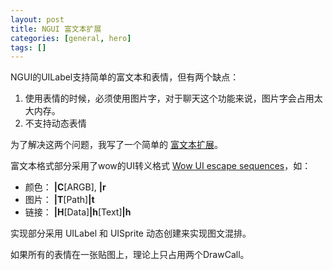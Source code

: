 ```yaml
---
layout: post
title: NGUI 富文本扩展
categories: [general, hero]
tags: []
---
```


NGUI的UILabel支持简单的富文本和表情，但有两个缺点：

1. 使用表情的时候，必须使用图片字，对于聊天这个功能来说，图片字会占用太大内存。
1. 不支持动态表情

为了解决这两个问题，我写了一个简单的 [富文本扩展](https://github.com/dpull/NGUIUtils)。

富文本格式部分采用了wow的UI转义格式 [Wow UI escape sequences](http://wow.gamepedia.com/UI_escape_sequences)，如：

* 颜色：  **|C**[ARGB], **|r**
* 图片：  **|T**[Path]**|t**
* 链接：  **|H**[Data]**|h**[Text]**|h**

实现部分采用 UILabel 和 UISprite 动态创建来实现图文混排。

如果所有的表情在一张贴图上，理论上只占用两个DrawCall。


